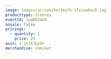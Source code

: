 ```yaml
---
image: images/aircomiket3eylh-ifviaa9su5.jpg
producttype: Sleeves
eventId: iuq6O2mCN
onsale: false
pricings:
  - quantity: 1
    price: 25
asin: s-ztik7py9n
merchandise: comiket
---
```

